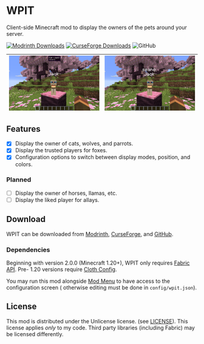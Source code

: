 # WPIT

Client-side Minecraft mod to display the owners of the pets around your server.

[![Modrinth Downloads](https://img.shields.io/modrinth/dt/UK8n9eQD?style=for-the-badge&logo=modrinth&logoColor=%231bd96a&color=%231bd96a)](https://modrinth.com/mod/wpit) [![CurseForge Downloads](https://img.shields.io/curseforge/dt/827527?style=for-the-badge&logo=curseforge&logoColor=%23f16436&color=%23f16436)](https://www.curseforge.com/minecraft/mc-mods/wpit) ![GitHub](https://img.shields.io/github/license/seaneoo/wpit?style=for-the-badge&color=%23a1a1a1)

| ![](.github/2023-08-27_11.30.34.png) | ![](.github/2023-08-27_11.30.18.png) |
|--------------------------------------|--------------------------------------|

## Features

- [X] Display the owner of cats, wolves, and parrots.
- [X] Display the trusted players for foxes.
- [X] Configuration options to switch between display modes, position, and colors.

### Planned

- [ ] Display the owner of horses, llamas, etc.
- [ ] Display the liked player for allays.

## Download

WPIT can be downloaded
from [Modrinth](https://modrinth.com/mod/wpit), [CurseForge](https://www.curseforge.com/minecraft/mc-mods/wpit),
and [GitHub](https://github.com/seaneoo/wpit/releases).

### Dependencies

Beginning with version 2.0.0 (Minecraft 1.20+), WPIT only requires [Fabric API](https://modrinth.com/mod/fabric-api).
Pre- 1.20 versions require [Cloth Config](https://modrinth.com/mod/cloth-config).

You may run this mod alongside [Mod Menu](https://modrinth.com/mod/modmenu) to have access to the configuration screen (
otherwise editing must be done in `config/wpit.json`).

## License

This mod is distributed under the Unlicense license. (see [LICENSE](LICENSE)). This license applies _only_ to my code.
Third party libraries (including Fabric) may be licensed differently.

